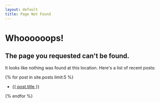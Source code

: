 ```yaml
---
layout: default
title: Page Not Found
---
```


# Whoooooops!

## The page you requested can't be found.

It looks like nothing was found at this location. Here's a list of recent posts:

{% for post in site.posts limit:5 %}
<ul>
<li><a href="{{ post.url }}">{{ post.title }}</a></li>
</ul>
{% endfor %}
